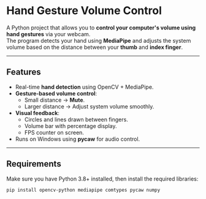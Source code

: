 # Hand Gesture Volume Control 

A Python project that allows you to **control your computer's volume using hand gestures** via your webcam.  
The program detects your hand using **MediaPipe** and adjusts the system volume based on the distance between your **thumb** and **index finger**.

---

## Features
- Real-time **hand detection** using OpenCV + MediaPipe.
- **Gesture-based volume control**:
  - Small distance → **Mute**.
  - Larger distance → Adjust system volume smoothly.
- **Visual feedback**:
  - Circles and lines drawn between fingers.
  - Volume bar with percentage display.
  - FPS counter on screen.
- Runs on Windows using **pycaw** for audio control.

---

## Requirements
Make sure you have Python 3.8+ installed, then install the required libraries:

```bash
pip install opencv-python mediapipe comtypes pycaw numpy
